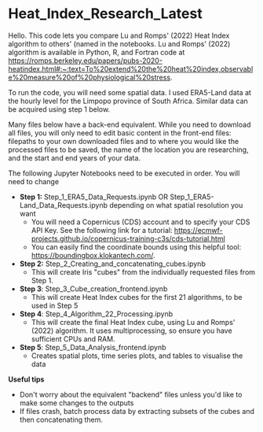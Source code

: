 # Heat_Index_Research_Latest

Hello. This code lets you compare Lu and Romps' (2022) Heat Index algorithm to others' (named in the notebooks. Lu and Romps' (2022) algorithm is available in Python, R, and Fortran code at https://romps.berkeley.edu/papers/pubs-2020-heatindex.html#:~:text=To%20extend%20the%20heat%20index,observable%20measure%20of%20physiological%20stress.

To run the code, you will need some spatial data. I used ERA5-Land data at the hourly level for the Limpopo province of South Africa. Similar data can be acquired using step 1 below.

Many files below have a back-end equivalent. While you need to download all files, you will only need to edit basic content in the front-end files: filepaths to your own downloaded files and to where you would like the processed files to be saved, the name of the location you are researching, and the start and end years of your data.

The following Jupyter Notebooks need to be executed in order. You will need to change 

- **Step 1:** Step_1_ERA5_Data_Requests.ipynb OR Step_1_ERA5-Land_Data_Requests.ipynb depending on what spatial resolution you want
  - You will need a Copernicus (CDS) account and to specify your CDS API Key. See the following link for a tutorial: https://ecmwf-projects.github.io/copernicus-training-c3s/cds-tutorial.html
   - You can easily find the coordinate bounds using this helpful tool: https://boundingbox.klokantech.com/.
- **Step 2:** Step_2_Creating_and_concatenating_cubes.ipynb
   - This will create Iris "cubes" from the individually requested files from Step 1.
- **Step 3**: Step_3_Cube_creation_frontend.ipynb
  - This will create Heat Index cubes for the first 21 algorithms, to be used in Step 5
- **Step 4**: Step_4_Algorithm_22_Processing.ipynb
  - This will create the final Heat Index cube, using Lu and Romps' (2022) algorithm. It uses multiprocessing, so ensure you have sufficient CPUs and RAM.
- **Step 5**: Step_5_Data_Analysis_frontend.ipynb
  - Creates spatial plots, time series plots, and tables to visualise the data

**Useful tips**
- Don't worry about the equivalent "backend" files unless you'd like to make some changes to the outputs
- If files crash, batch process data by extracting subsets of the cubes and then concatenating them.
